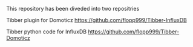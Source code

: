 This repository has been diveded into two repositries

Tibber plugin for Domoticz https://github.com/flopp999/Tibber-InfluxDB

Tibber python code for InfluxDB https://github.com/flopp999/Tibber-Domoticz
